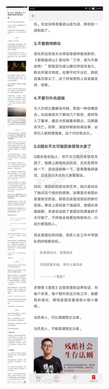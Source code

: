![](../../images/2016年12月/GX1226-怎么办？我妈卷入了广场舞天团的夺权纷争.jpg)
![](../../images/2016年12月/GX1226-怎么办？我妈卷入了广场舞天团的夺权纷争2.jpg)
